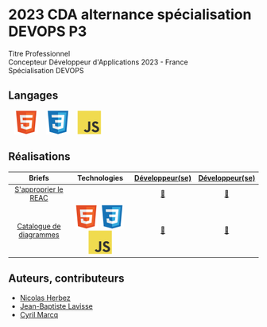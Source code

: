 # 2023 CDA alternance spécialisation DEVOPS P3

Titre Professionnel  
Concepteur Développeur d'Applications 2023 - France  
Spécialisation DEVOPS

## Langages

&nbsp;&nbsp;
![img_html](./profile/img/html.svg)
&nbsp;&nbsp;
![img_css](./profile/img/css.svg)
&nbsp;&nbsp;
![img_javascript](./profile/img/javascript.svg)

## Réalisations

| Briefs | Technologies | <a href="https://github.com/...">Développeur(se)</a> | <a href="https://github.com/...">Développeur(se)</a> |
| :----: | :----: | :----: | :----: |
| [S'approprier le REAC](https://github.com/2023-cda-alt-devops-p3/reac) |  | <a href="https://github.com/2023-cda-alt-devops-p3/reac">🔗</a> | <a href="https://github.com/2023-cda-alt-devops-p3/reac">🔗</a> |
| [Catalogue de diagrammes](https://github.com/2023-cda-alt-devops-p3/catalog) | ![img_html](./profile/img/html.svg)&nbsp;![img_css](./profile/img/css.svg)&nbsp;![img_javascript](./profile/img/javascript.svg) | <a href="https://github.com/2023-cda-alt-devops-p3/catalog">🔗</a> | <a href="https://github.com/2023-cda-alt-devops-p3/catalog">🔗</a> |

## Auteurs, contributeurs

* [Nicolas Herbez](https://github.com/nicolas-herbez)
* [Jean-Baptiste Lavisse](https://github.com/jblavisse)
* [Cyril Marcq](https://github.com/CyrilMarcq)
